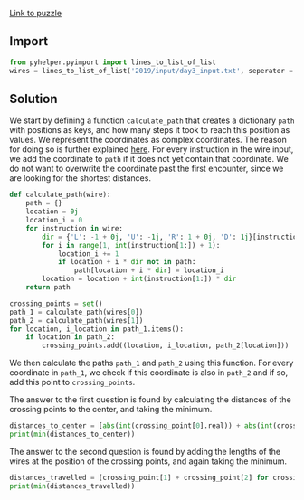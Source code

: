 [Link to puzzle](https://adventofcode.com/2019/day/3)
## Import

```python
from pyhelper.pyimport import lines_to_list_of_list
wires = lines_to_list_of_list('2019/input/day3_input.txt', seperator = ',')
```

## Solution
We start by defining a function `calculate_path` that creates a dictionary `path` with positions as keys, and how many steps it took to reach this position as values. We represent the coordinates as complex coordinates. The reason for doing so is further explained [here](https://github.com/jdesven/Advent-of-Code/blob/main/documentation/complex2dplane.md). For every instruction in the wire input, we add the coordinate to `path` if it does not yet contain that coordinate. We do not want to overwrite the coordinate past the first encounter, since we are looking for the shortest distances.

```python
def calculate_path(wire):
    path = {}
    location = 0j
    location_i = 0
    for instruction in wire:
        dir = {'L': -1 + 0j, 'U': -1j, 'R': 1 + 0j, 'D': 1j}[instruction[0]]
        for i in range(1, int(instruction[1:]) + 1):
            location_i += 1
            if location + i * dir not in path:
                path[location + i * dir] = location_i
        location = location + int(instruction[1:]) * dir
    return path

crossing_points = set()
path_1 = calculate_path(wires[0])
path_2 = calculate_path(wires[1])
for location, i_location in path_1.items():
    if location in path_2:
        crossing_points.add((location, i_location, path_2[location]))
```

We then calculate the paths `path_1` and `path_2` using this function. For every coordinate in `path_1`, we check if this coordinate is also in `path_2` and if so, add this point to `crossing_points`.

The answer to the first question is found by calculating the distances of the crossing points to the center, and taking the minimum.

```python
distances_to_center = [abs(int(crossing_point[0].real)) + abs(int(crossing_point[0].imag)) for crossing_point in crossing_points]
print(min(distances_to_center))
```

The answer to the second question is found by adding the lengths of the wires at the position of the crossing points, and again taking the minimum.

```python
distances_travelled = [crossing_point[1] + crossing_point[2] for crossing_point in crossing_points]
print(min(distances_travelled))
```